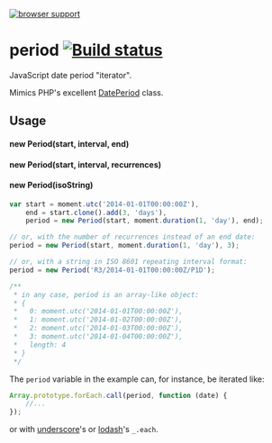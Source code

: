 [![browser support](https://ci.testling.com/smhg/date-period.png)](https://ci.testling.com/smhg/date-period)

period [![Build status](https://api.travis-ci.org/smhg/date-period.png)](https://travis-ci.org/smhg/date-period)
======
JavaScript date period "iterator".

Mimics PHP's excellent [DatePeriod](http://www.php.net/manual/en/class.dateperiod.php) class.

## Usage
#### new Period(start, interval, end)
#### new Period(start, interval, recurrences)
#### new Period(isoString)
```javascript
var start = moment.utc('2014-01-01T00:00:00Z'),
	end = start.clone().add(3, 'days'),
	period = new Period(start, moment.duration(1, 'day'), end);

// or, with the number of recurrences instead of an end date:
period = new Period(start, moment.duration(1, 'day'), 3);

// or, with a string in ISO 8601 repeating interval format:
period = new Period('R3/2014-01-01T00:00:00Z/P1D');

/**
 * in any case, period is an array-like object:
 * {
 *   0: moment.utc('2014-01-01T00:00:00Z'),
 *   1: moment.utc('2014-01-02T00:00:00Z'),
 *   2: moment.utc('2014-01-03T00:00:00Z'),
 *   3: moment.utc('2014-01-04T00:00:00Z'),
 *   length: 4
 * }
 */
```
The `period` variable in the example can, for instance, be iterated like:
```javascript
Array.prototype.forEach.call(period, function (date) {
	//...
});
```
or with [underscore](http://underscorejs.org)'s or [lodash](http://lodash.com)'s `_.each`.
